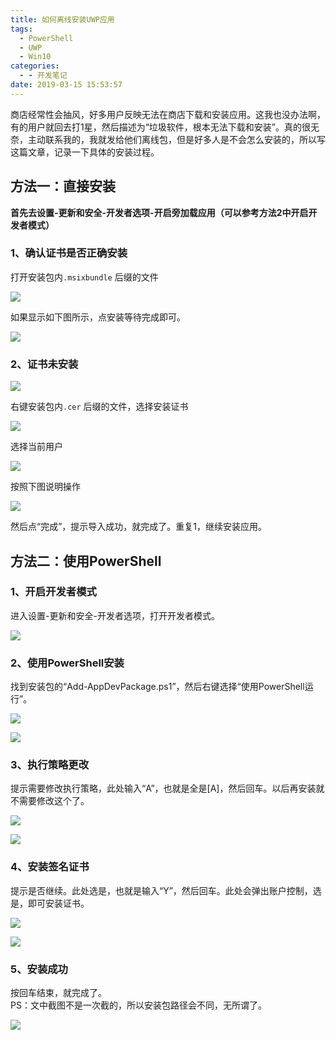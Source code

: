 ```yaml
---
title: 如何离线安装UWP应用
tags:
  - PowerShell
  - UWP
  - Win10
categories:
  - - 开发笔记
date: 2019-03-15 15:53:57
---
```


商店经常性会抽风，好多用户反映无法在商店下载和安装应用。这我也没办法啊，有的用户就回去打1星，然后描述为“垃圾软件，根本无法下载和安装”。真的很无奈，主动联系我的，我就发给他们离线包，但是好多人是不会怎么安装的，所以写这篇文章，记录一下具体的安装过程。

## 方法一：直接安装

**首先去设置-更新和安全-开发者选项-开启旁加载应用（可以参考方法2中开启开发者模式）**

### 1、确认证书是否正确安装

打开安装包内`.msixbundle` 后缀的文件

![](https://22qyaa.sn.files.1drv.com/y4mEprkomj044HjG_rrIbnOw3IoFlkSsEzPegLxfL29YOKy2y4uDH-w88FdUJCRjT2Ax1OcZGR0UldodiufqPgXwdD0NYnG7KA8GXsZxvLkaxYe2b2Neq2FBAFEtu-wb2tgPAplr-BISMNezzB9hi0M4xw14PVteC2G_i6G6D-amO0W_IYR8RD7idfCOFyY0VQyjor6xbUyJfljE4asRUc5qw?width=822&height=329&cropmode=none)

如果显示如下图所示，点安装等待完成即可。

![](https://evtnrq.sn.files.1drv.com/y4m_IyT6PlsJv20fBqV5Lj5BtcqnPzS7nZi7WPpJmxwg7inzId-X1arPItvDTqkCHdKLy_OCT6Ke9p9735NEmPIA6K0Tk_MEdV_7DnpzyyMpADgYe65ozNbt_sebYXDiH-0TYHMmbQkIFoKPjc_yhTYzLPiAGGiWZFva87GSkQ6eqUKnLCruuSBsObXo1Pq_Bxz6hLlwAt_jcyW29a-KWVB4g?width=650&height=415&cropmode=none)

### 2、证书未安装

![](https://rmio6a.sn.files.1drv.com/y4moZG-tv0z6k5YarjyJ3cP-ka8K88QRJRpvxdcEYBFbPYYJ_UQ1CWCFmkZL3QI8NXQSOYFsc46GWKyWUmJgJK4dP1RlYT5QlsVy1XCOd1C-lLgW2XjX1JGnfkX1d2wwAU4FbwjQa7ThRCEacJfVncN7gzep1J33_S9831ola8KRN1GYSbhzFPXwvJp9ubgbr2CSArlzeWdGP5Tqb6jQ3jEcw?width=657&height=414&cropmode=none)

右键安装包内`.cer` 后缀的文件，选择安装证书

![](https://hpjuoa.sn.files.1drv.com/y4mKqGLFq9p0sde-pQvRpCoKoaw9o5AzXB7yxvzERu0fbox_kLWu3QU-0kTMU2NGVQ2LY4hSMmObnKdInWoK6BJwFCGopF6b8RmLPhYdmmhe0ErAqnj791JcX81O5JSxCNsLUNdIghfF5aLtF2v-vyfZimQSNTQb_QBsYHHmRrWy5Greuzzm91TnbI8eyME355bn7-38XVDEvx71wScBwM-Wg?width=800&height=388&cropmode=none)

选择当前用户

![](https://ulywqw.sn.files.1drv.com/y4m_xRDe9ibuKuE-XZOP4wD5c7m-cxWjlxgSDx3mbdo0Bll-S2uVjfraxXpz8cs1yqF89stxCoyHt0aC8XBPcTqsK4mHyX8PFieIqIWYlzBCzMJz3dtAtMhgS-tlFGgkjuOheLCnG8m0xGxJqadEZFJhOc86GTtoNmhIiGXHnN-oEwohX-PCN11esLazvl75OVwz95vTbMA094HO3O7m0IhPg?width=615&height=635&cropmode=none)

按照下图说明操作

![](https://pyfjuw.sn.files.1drv.com/y4mnsGRdowTZRNcu-OjREjBm2VBUkX9BrlGC1M41RAuV2_mqFqMgaoREGhv8W_eMIcOXBg6p7qamABZD9MVYhfhcKdmwX4RDztN32sc_BAEbMI36j4YTtwMvOJTH1J0iRh8VWB7jJaK5Q08TEQm8HdDqnuB5IaySiwr8q66S5JQh9BwgyQM5j-x8dOV2H1qY936IvsdVwI-mNW-iqEQIK33og?width=914&height=631&cropmode=none)

然后点“完成”，提示导入成功，就完成了。重复1，继续安装应用。

## 方法二：使用PowerShell

### 1、开启开发者模式

进入设置-更新和安全-开发者选项，打开开发者模式。

![](https://jtjtmq.sn.files.1drv.com/y4mn5xXQQrIF_6_TMvwGx3ZYTRypEqkU4SjlxuRMJeNfuFlkkpVtWMvrwMtT8kZvI0qGZyevmzD6N4Tr0RwOw0RqbVNZrd2Aw9vD50zYT7EYxSdTNK0FHrY-KafpdY-7ruMjmnUqaP0Nzb9Qjhnuo7FGsi1ZKgcbUUHbb7PuZCwUhUw2Af3omVuw92SvVxsryEP2GRyz2yQiAtZEofLE6QsuQ?width=1216&height=941&cropmode=none)

### 2、使用PowerShell安装

找到安装包的“Add-AppDevPackage.ps1”，然后右键选择“使用PowerShell运行”。

![](https://wub7ow.sn.files.1drv.com/y4m0BYtiWZzKqwHCATUBjpP5z4NOieSW05-VN8S7Boie0TkQUsv4XoyIb-fVuMYXlakiz-1WOOkmV8bUDw10GWpXfzAeVzTGlk5z1c7L88Png81TTA3TuCOfzQEmJJHntfT6c7gwgeN6Hy9GUw1KPfWsT2Nkbz2pyltxcLZbhSbY5apGnd5krn9TtD5-MTCfrIki-dMXHiuLg3ijmbwMNNkqQ?width=709&height=387&cropmode=none)

![](https://ts0rha.sn.files.1drv.com/y4mJExxPtV4VN8zptn5FRnmce6iMruQoaRInsYk-kYC6-VuVt2sGlX2IndEbY_9fkrrCdYrCtkci-2I7faxM0r51gPRt_wf3iAUkrl_pGPRgobTKxb3yQeDXa04CsExNLQ7G8jaLWN_saEN7rk35uXm_-8AVRnycE_RmVTq3mi77Waq9KhEWzA_mj5IqNCm9xYzF7xHfeIy5lGJonQtMNLXvg?width=717&height=457&cropmode=none)

### 3、执行策略更改

提示需要修改执行策略，此处输入“A”，也就是全是\[A\]，然后回车。以后再安装就不需要修改这个了。

![](https://hbzoyq.sn.files.1drv.com/y4mg0UZQ2yz9s0yDBIGpHr2dJyQ23bgvgI7giAxvzhNNyg5DXLtMhh4is60o5mnN-EeCrVlxYIT8LtV-BF67WfEuXxzjqJ1X45P99MYGghQiZfppSt8c1WFmCdklSCRgEL_5M4vnUQ2QZZ9qPuXRmsEwbayJMjJTqxmWXVAmedXMIc-CooGmn1OYrNI9-RMd-vW1Lr95Q2muS6H0p7gzwSYNA?width=1972&height=1556&cropmode=none)

![](https://h4spba.sn.files.1drv.com/y4mn6MK5npB3-2W_-uN0EhiYraIttoUdsFModNcyNLQXBQYPnFFzyp-2-ZhdvLy0_cIsJVkc72se5O74fSIC63zSuE-thMBJBm5346zT7NU6RViX_LpFoNVuz7eq61jcItF6hbZPnS5OiytkBYqIXoUqP-fCF99ltWACw1dfoPnxNVBnuqUbQELdkiRIcTaUCQJpe1PZ6FAfqV_J2Lnepv5wA?width=1964&height=1560&cropmode=none)

### 4、安装签名证书

提示是否继续。此处选是，也就是输入“Y”，然后回车。此处会弹出账户控制，选是，即可安装证书。

![](https://4lp7pq.sn.files.1drv.com/y4muDm3W92I9beO18DIlqTiWbUOgCS95TtR22zlYg2p7asNKLjdYd_gXxw9VR8RRmkidvxfnX1AdUcig07ox5_mPWwTjTC__NGFMwaVIx3PiyeefYy6P-HbCn5E-5HBF-BYVEhEjRLj1IQIclLxOUdalDLnkKn6KxS3sj1j69R8ccxfCoviRxOpewFXy2ptcAA5YAE0uCV5x4a7FJ_yZHnbmQ?width=1974&height=880&cropmode=none)

![](https://s7hw4q.sn.files.1drv.com/y4mqS7GVMV8Xn9EXyUz0kumLBU1v6jBOuAj-vus0jBXa_jkrOOC-kE9dARm5pwWUXKH1KP15N-T0f87JVK13kpatBOs04cdOpRISI2kFRI-Hm9ClLWk5SsebT0BPKjOcCNnJH6oRoHq7c8NrodL2DRwTI3SNg9hdpG388J8xx2bAIEt0Ca6dy5rBQKNdJTi4_68YFdd0W1s-Xm5sRtejV521Q?width=4032&height=3024&cropmode=none)

### 5、安装成功

按回车结束，就完成了。  
PS：文中截图不是一次截的，所以安装包路径会不同，无所谓了。

![](https://getkpg.sn.files.1drv.com/y4mvta_8bVI1h5_H-RTi_u1ahhjyRcKq2Ne5digY7xCVrAwRnvQplS-XwHjdoZiNIaFTCbYLKIXYsZxAZU3YqNdj9hoMEuG3TlVClZNS-eaGSD9cD2WRHAKsE0nyrSAvn2cyoohC7-LcnFH8EJejdQbP6nkjczh528-Z9dFPE81r1oN5zsikxdsu61VE-RGHq33Hwp03kcmCEHhfQ257Kp64Q?width=1216&height=928&cropmode=none)